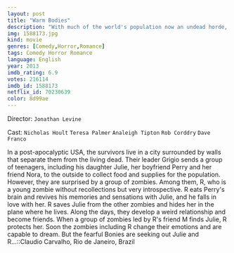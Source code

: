 ```yaml
---
layout: post
title: "Warm Bodies"
description: "With much of the world's population now an undead horde, R is a young and oddly introspective zombie. While fighting with and feeding on a human scavenger party, R meets Julie and feels an urge to protect her. What happens next is the beginning of a strangely warm relationship that allows R to begin regaining his humanity. As this change spreads through the local undead population like a virus, Julie and R eventual.."
img: 1588173.jpg
kind: movie
genres: [Comedy,Horror,Romance]
tags: Comedy Horror Romance 
language: English
year: 2013
imdb_rating: 6.9
votes: 216114
imdb_id: 1588173
netflix_id: 70230639
color: 8d99ae
---
```

Director: `Jonathan Levine`  

Cast: `Nicholas Hoult` `Teresa Palmer` `Analeigh Tipton` `Rob Corddry` `Dave Franco` 

In a post-apocalyptic USA, the survivors live in a city surrounded by walls that separate them from the living dead. Their leader Grigio sends a group of teenagers, including his daughter Julie, her boyfriend Perry and her friend Nora, to the outside to collect food and supplies for the population. However, they are surprised by a group of zombies. Among them, R, who is a young zombie without recollections but very introspective. R eats Perry's brain and revives his memories and sensations with Julie, and he falls in love with her. R saves Julie from the other zombies and hides her in the plane where he lives. Along the days, they develop a weird relationship and become friends. When a group of zombies led by R's friend M finds Julie, R protects her. Soon the zombies including R change their emotions and are capable to dream. But the fearful Bonies are seeking out Julie and R...::Claudio Carvalho, Rio de Janeiro, Brazil